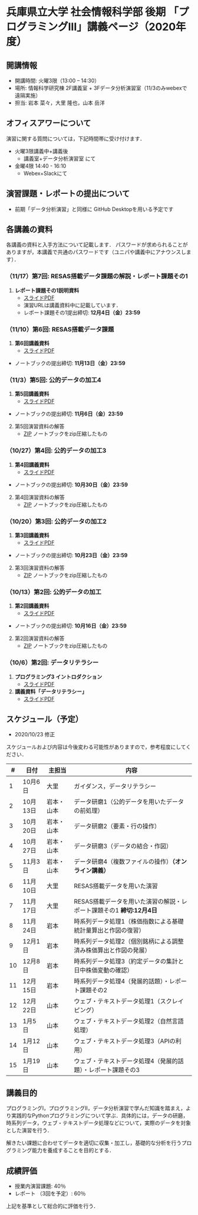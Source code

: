 # 兵庫県立大学 社会情報科学部 後期 「プログラミングIII」講義ページ（2020年度）

## 開講情報
- 開講時間: 火曜3限（13:00 – 14:30）
- 場所: 情報科学研究棟 2F講義室 + 3Fデータ分析演習室（11/3のみwebexで遠隔実施）
- 担当: 岩本 菜々，大里 隆也，⼭本 岳洋

## オフィスアワーについて
演習に関する質問については，下記時間帯に受け付けます．
- 火曜3限講義中+講義後
  - 講義室+データ分析演習室 にて
- 金曜4限 14:40 - 16:10
  - Webex+Slackにて

## 演習課題・レポートの提出について
- 前期「データ分析演習」と同様に GitHub Desktopを用いる予定です


## 各講義の資料
各講義の資料と入手方法について記載します．
パスワードが求められることがありますが，本講義で共通のパスワードです（ユニパや講義中にアナウンスします）．


### （11/17）第7回: RESAS搭載データ課題の解説・レポート課題その1
1. **レポート課題その1説明資料**
   - [スライドPDF](/materials/07/2020prog3_report01.pdf)
   - 演習URLは講義資料中に記載しています．
   - レポート課題その1提出締切: **12月4日（金）23:59**

### （11/10）第6回: RESAS搭載データ課題
1. **第6回講義資料**
   - [スライドPDF](/materials/06/2020prog3_week06.pdf)
- ノートブックの提出締切: **11月13日（金）23:59**

### （11/3）第5回: 公的データの加工4

1. **第5回講義資料**
   - [スライドPDF](/materials/05/2020prog3_week05.pdf)
- ノートブックの提出締切: **11月6日（金）23:59**
2. 第5回演習資料の解答
   - [ZIP](materials/05/week05_answer.zip) ノートブックをzip圧縮したもの

### （10/27）第4回: 公的データの加工3

1. **第4回講義資料**
   - [スライドPDF](/materials/04/2020prog3_week04.pdf)
- ノートブックの提出締切: **10月30日（金）23:59**

2. 第4回演習資料の解答
   - [ZIP](materials/04/week04_answer.zip) ノートブックをzip圧縮したもの

### （10/20）第3回: 公的データの加工2

1. **第3回講義資料**
   - [スライドPDF](/materials/03/2020prog3_week03.pdf)
- ノートブックの提出締切: **10月23日（金）23:59**

2. 第3回演習資料の解答
   - [ZIP](materials/03/week03_JBxxxxxx_answer.zip) ノートブックをzip圧縮したもの

### （10/13）第2回: 公的データの加工

1. **第2回講義資料**
   - [スライドPDF](materials/02/2020prog3_week02.pdf)
- ノートブックの提出締切: **10月16日（金）23:59**

2. 第2回演習資料の解答
   - [ZIP](materials/02/week02_JBxxxxxx_answer.ipynb.zip) ノートブックをzip圧縮したもの

### （10/6）第2回: データリテラシー

1. **プログラミング3 イントロダクション**
   - [スライドPDF](materials/01/2020prog3_week01_intro.pdf)
2. **講義資料「データリテラシー」**
   - [スライドPDF](materials/01/2020prog3_week01_literacy.pdf)


## スケジュール（予定）
- 2020/10/23 修正

スケジュールおよび内容は今後変わる可能性がありますので，参考程度にしてください．


| #   | 日付     | 主担当     | 内容                                                                  |
| --- | -------- | ---------- | --------------------------------------------------------------------- |
| 1   | 10月6日  | 大里       | ガイダンス，データリテラシー                                          |
| 2   | 10月13日 | 岩本・山本 | データ研磨1（公的データを用いたデータの前処理）                       |
| 3   | 10月20日 | 岩本・山本 | データ研磨2（要素・行の操作）                                         |
| 4   | 10月27日 | 岩本・山本 | データ研磨3（データの結合・作図）                                     |
| 5   | 11月3日  | 岩本・山本 | データ研磨4（複数ファイルの操作）**（オンライン講義）**               |
| 6   | 11月10日 | 大里       | RESAS搭載データを用いた演習                                           |
| 7   | 11月17日 | 大里       | RESAS搭載データを用いた演習の解説・レポート課題その1 **締切:12月4日** |
| 8   | 11月24日 | 岩本       | 時系列データ処理1（株価指数による基礎統計量算出と作図の復習）         |
| 9   | 12月1日  | 岩本       | 時系列データ処理2（個別銘柄による調整済み株価算出と作図の発展）       |
| 10  | 12月8日  | 岩本       | 時系列データ処理3（約定データの集計と日中株価変動の確認）             |
| 11  | 12月15日 | 岩本       | 時系列データ処理4（発展的話題）・レポート課題その2                    |
| 12  | 12月22日 | 山本       | ウェブ・テキストデータ処理1（スクレイピング）                         |
| 13  | 1月5日   | 山本       | ウェブ・テキストデータ処理2（自然言語処理）                           |
| 14  | 1月12日  | 山本       | ウェブ・テキストデータ処理3（APIの利用）                              |
| 15  | 1月19日  | 山本       | ウェブ・テキストデータ処理4（発展的話題）・レポート課題その3          |

## 講義目的
プログラミングI，プログラミングII，データ分析演習で学んだ知識を踏まえ，より実践的なPythonプログラミングについて学ぶ．具体的には，データの研磨，時系列データ，ウェブ・テキストデータ処理などについて，実際のデータを対象とした演習を行う．

解きたい課題に合わせてデータを適切に収集・加工し，基礎的な分析を行うプログラミング能力を養成することを目的とする．


## 成績評価
- 授業内演習課題: 40％
- レポート （3回を予定）: 60％

上記を基準として総合的に評価を⾏う．
